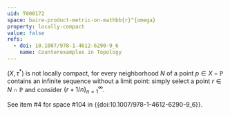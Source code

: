```yaml
---
uid: T000172
space: baire-product-metric-on-mathbb{r}^{omega}
property: locally-compact
value: false
refs:
  - doi: 10.1007/978-1-4612-6290-9_6
    name: Counterexamples in Topology
---
```

$(X, \tau^{*})$ is not locally compact, for every neighborhood $N$ of a point $p \in X - \mathbb{P}$ contains an infinite sequence without a limit point: simply select a point $r \in N \cap \mathbb{P}$ and consider $\{r + 1/n\}_{n=1}^{\infty}$.

See item #4 for space #104 in {{doi:10.1007/978-1-4612-6290-9_6}}.
